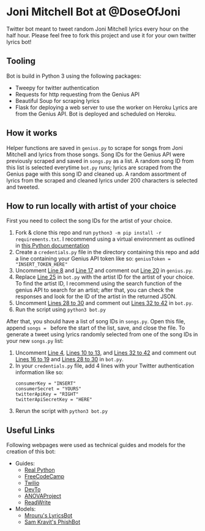 # Joni Mitchell Bot at @DoseOfJoni

Twitter bot meant to tweet random Joni Mitchell lyrics every hour on the half hour.
Please feel free to fork this project and use it for your own twitter lyrics bot!

## Tooling

Bot is build in Python 3 using the following packages:
 - Tweepy for twitter authentication
 - Requests for http requesting from the Genius API
 - Beautiful Soup for scraping lyrics
 - Flask for deploying a web server to use the worker on Heroku
Lyrics are from the Genius API.
Bot is deployed and scheduled on Heroku.

## How it works

Helper functions are saved in `genius.py` to scrape for songs from Joni Mitchell and lyrics from those songs.
Song IDs for the Genius API were previously scraped and saved in `songs.py` as a list. 
A random song ID from this list is selected everytime `bot.py` runs; lyrics are scraped from the Genius page with this song ID and cleaned up. 
A random assortment of lyrics from the scraped and cleaned lyrics under 200 characters is selected and tweeted.

## How to run locally with artist of your choice

First you need to collect the song IDs for the artist of your choice.

1. Fork & clone this repo and run `python3 -m pip install -r requirements.txt`. I recommend using a virtual environment as outlined in [this Python documentation](https://packaging.python.org/guides/installing-using-pip-and-virtual-environments/) 
2. Create a `credentials.py` file in the directory containing this repo and add a line containing your Genius API token like so:
   `geniusToken = "INSERT_TOKEN_HERE"`
3. Uncomment [Line 8](https://github.com/sbahamon/JoniMitchellBot/blob/main/genius.py#L8) and [Line 17](https://github.com/sbahamon/JoniMitchellBot/blob/main/genius.py#L17) and comment out [Line 20](https://github.com/sbahamon/JoniMitchellBot/blob/main/genius.py#L20) in `genius.py`.
4. Replace [Line 25](https://github.com/sbahamon/JoniMitchellBot/blob/main/bot.py#L25) in `bot.py` with the artist ID for the artist of your choice. To find the artist ID, I recommend using the search function of the genius API to search for an artist; after that, you can check the responses and look for the ID of the artist in the returned JSON.
5. Uncomment [Lines 28 to 30](https://github.com/sbahamon/JoniMitchellBot/blob/main/bot.py#L28-L30) and comment out [Lines 32 to 42](https://github.com/sbahamon/JoniMitchellBot/blob/main/bot.py#L32-L42) in `bot.py`. 
6. Run the script using `python3 bot.py`

After that, you should have a list of song IDs in `songs.py`. Open this file, append `songs = ` before the start of the list, save, and close the file. 
To generate a tweet using lyrics randomly selected from one of the song IDs in your new `songs.py` list:

1. Uncomment [Line 4](https://github.com/sbahamon/JoniMitchellBot/blob/main/bot.py#L4), [Lines 10 to 13](https://github.com/sbahamon/JoniMitchellBot/blob/main/bot.py#L10-L13), and [Lines 32 to 42](https://github.com/sbahamon/JoniMitchellBot/blob/main/bot.py#L32-L42) and comment out [Lines 16 to 19](https://github.com/sbahamon/JoniMitchellBot/blob/main/bot.py#L16-L19) and [Lines 28 to 30](https://github.com/sbahamon/JoniMitchellBot/blob/main/bot.py#L28-L30) in `bot.py`. 
2. In your `credentials.py` file, add 4 lines with your Twitter authentication information like so:
   ```
   consumerKey = "INSERT"
   consumerSecret = "YOURS"
   twitterApiKey = "RIGHT"
   twitterApiSecretKey = "HERE"
   ```
3. Rerun the script with `python3 bot.py` 


## Useful Links

Following webpages were used as technical guides and models for the creation of this bot:
 - Guides:
    - [Real Python](https://realpython.com/twitter-bot-python-tweepy/)
    - [FreeCodeCamp](https://www.freecodecamp.org/news/creating-a-twitter-bot-in-python-with-tweepy-ac524157a607/)
    - [Twilio](https://www.twilio.com/blog/build-deploy-twitter-bots-python-tweepy-pythonanywhere)
    - [DevTo](https://dev.to/emcain/how-to-set-up-a-twitter-bot-with-python-and-heroku-1n39)
    - [ANOVAProject](https://github.com/ANOVAProjectUSYD/lyrics-analysis)
    - [ReadWrite](https://readwrite.com/2014/06/20/random-non-sequitur-twitter-bot-instructions/)
 - Models:
   - [Mrouru's LyricsBot](https://github.com/mrouru/LyricsBot)
   - [Sam Kravit's PhishBot](https://github.com/samkravitz/PhishBot)